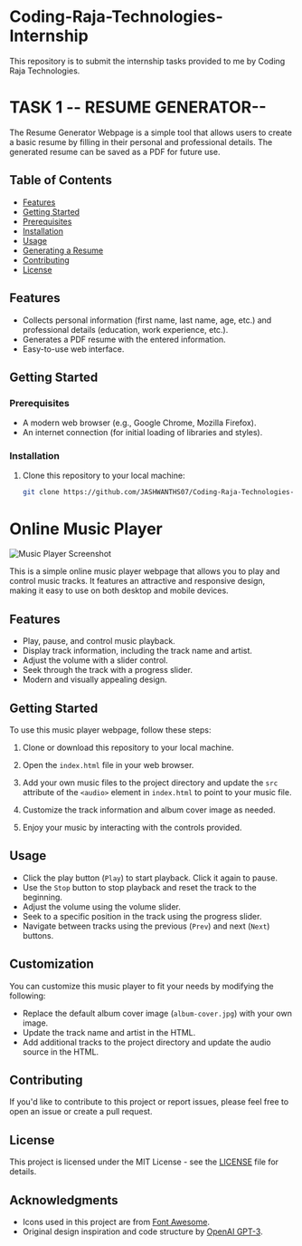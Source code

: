 # Coding-Raja-Technologies-Internship
This repository is to submit the internship tasks provided to me by Coding Raja Technologies.
# TASK 1 -- RESUME GENERATOR--

The Resume Generator Webpage is a simple tool that allows users to create a basic resume by filling in their personal and professional details. The generated resume can be saved as a PDF for future use.

## Table of Contents

- [Features](#features)
- [Getting Started](#getting-started)
- [Prerequisites](#prerequisites)
- [Installation](#installation)
- [Usage](#usage)
- [Generating a Resume](#generating-a-resume)
- [Contributing](#contributing)
- [License](#license)

## Features

- Collects personal information (first name, last name, age, etc.) and professional details (education, work experience, etc.).
- Generates a PDF resume with the entered information.
- Easy-to-use web interface.

## Getting Started

### Prerequisites

- A modern web browser (e.g., Google Chrome, Mozilla Firefox).
- An internet connection (for initial loading of libraries and styles).

### Installation

1. Clone this repository to your local machine:

   ```bash
   git clone https://github.com/JASHWANTHS07/Coding-Raja-Technologies-Internship.git
# Online Music Player

![Music Player Screenshot](screenshot.png)

This is a simple online music player webpage that allows you to play and control music tracks. It features an attractive and responsive design, making it easy to use on both desktop and mobile devices.

## Features

- Play, pause, and control music playback.
- Display track information, including the track name and artist.
- Adjust the volume with a slider control.
- Seek through the track with a progress slider.
- Modern and visually appealing design.

## Getting Started

To use this music player webpage, follow these steps:

1. Clone or download this repository to your local machine.

2. Open the `index.html` file in your web browser.

3. Add your own music files to the project directory and update the `src` attribute of the `<audio>` element in `index.html` to point to your music file.

4. Customize the track information and album cover image as needed.

5. Enjoy your music by interacting with the controls provided.

## Usage

- Click the play button (`Play`) to start playback. Click it again to pause.
- Use the `Stop` button to stop playback and reset the track to the beginning.
- Adjust the volume using the volume slider.
- Seek to a specific position in the track using the progress slider.
- Navigate between tracks using the previous (`Prev`) and next (`Next`) buttons.

## Customization

You can customize this music player to fit your needs by modifying the following:

- Replace the default album cover image (`album-cover.jpg`) with your own image.
- Update the track name and artist in the HTML.
- Add additional tracks to the project directory and update the audio source in the HTML.

## Contributing

If you'd like to contribute to this project or report issues, please feel free to open an issue or create a pull request.

## License

This project is licensed under the MIT License - see the [LICENSE](LICENSE) file for details.

## Acknowledgments

- Icons used in this project are from [Font Awesome](https://fontawesome.com/).
- Original design inspiration and code structure by [OpenAI GPT-3](https://beta.openai.com/).
